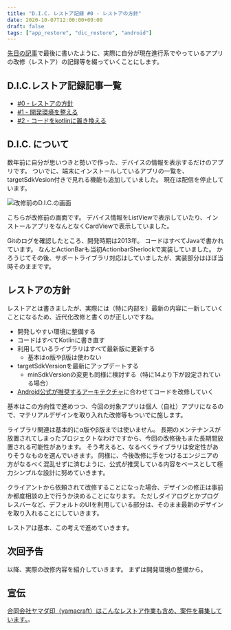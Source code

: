```yaml
---
title: "D.I.C. レストア記録 #0 - レストアの方針"
date: 2020-10-07T12:00:00+09:00
draft: false
tags: ["app_restore", "dic_restore", "android"]
---
```


[先日の記事](/note/restore-android-app/)で最後に書いたように、実際に自分が現在進行系でやっているアプリの改修（レストア）の記録等を綴っていくことにします。

## D.I.C.レストア記録記事一覧

- [#0 - レストアの方針](/note/restore-dic-00/)
- [#1 - 開発環境を整える](/note/restore-dic-01/)
- [#2 - コードをkotlinに置き換える](/note/restore-dic-02/)

## D.I.C. について

数年前に自分が思いつきと勢いで作った、デバイスの情報を表示するだけのアプリです。
ついでに、端末にインストールしているアプリの一覧を、targetSdkVesion付きで見れる機能も追加していました。
現在は配信を停止しています。

![改修前のD.I.C.の画面](/note/image/restore-dic-00/restore-dic-00-01.png)

こちらが改修前の画面です。
デバイス情報をListViewで表示していたり、インストールアプリをなんとなくCardViewで表示していました。

Gitのログを確認したところ、開発時期は2013年。
コードはすべてJavaで書かれています。
なんとActionBarも当初ActionbarSherlockで実装していました。
かろうじてその後、サポートライブラリ対応はしていましたが、実装部分はほぼ当時そのままです。

## レストアの方針

レストアとは書きましたが、実際には（特に内部を）最新の内容に一新していくことになるため、近代化改修と書くのが正しいですね。

* 開発しやすい環境に整備する
* コードはすべてKotlinに書き直す
* 利用しているライブラリはすべて最新版に更新する
  * 基本はα版やβ版は使わない
* targetSdkVersionを最新にアップデートする
  * minSdkVersionの変更も同様に検討する（特に14より下が設定されている場合）
* [Android公式が推奨するアーキテクチャ](https://developer.android.com/jetpack/docs/guide)に合わせてコードを改修していく

基本はこの方向性で進めつつ、今回の対象アプリは個人（自社）アプリになるので、マテリアルデザインを取り入れた改修等もついでに施します。

ライブラリ関連は基本的にα版やβ版までは使いません。
長期のメンテナンスが放置されてしまったプロジェクトなわけですから、今回の改修後もまた長期間放置される可能性があります。
そう考えると、なるべくライブラリは安定性がありそうなものを選んでいきます。
同様に、今後改修に手をつけるエンジニアの方がなるべく混乱せずに済むように、公式が推奨している内容をベースとして極力シンプルな設計に努めていきます。

クライアントから依頼されて改修することになった場合、デザインの修正は事前か都度相談の上で行うか決めることになります。
ただしダイアログとかプログレスバーなど、デフォルトのUIを利用している部分は、そのまま最新のデザインを取り入れることにしていきます。

レストアは基本、この考えで進めていきます。

## 次回予告

以降、実際の改修内容を紹介していきます。
まずは開発環境の整備から。

## 宣伝

[合同会社ヤマダ印（yamacraft）はこんなレストア作業も含め、案件を募集しています。](https://yamadajirushi.co.jp/posts/202010-yamacraft-work-wanted/)。